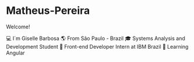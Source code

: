 # Matheus-Pereira
Welcome!

💻 I´m Giselle Barbosa
🌎 From São Paulo - Brazil
🎓 Systems Analysis and Development Student
💼 Front-end Developer Intern at IBM Brazil
🌱 Learning Angular

